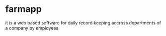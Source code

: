 # farmapp
it is a web based software for daily record keeping accross departments of a company by employees
